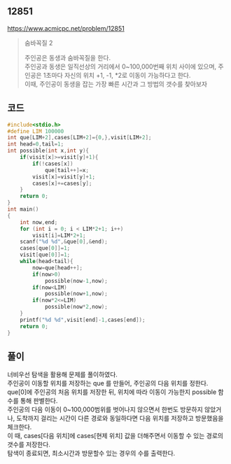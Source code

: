 ## 12851
https://www.acmicpc.net/problem/12851
> <p>숨바꼭질 2</p>
> 주인공은 동생과 숨바꼭질을 한다.<br>
> 주인공과 동생은 일직선상의 거리에서 0~100,000번째 위치 사이에 있으며, 주인공은 1초마다 자신의 위치 +1, -1, *2로 이동이 가능하다고 한다.<br>
> 이때, 주인공이 동생을 잡는 가장 빠른 시간과 그 방법의 갯수를 찾아보자<br>

## 코드
```c
#include<stdio.h>
#define LIM 100000
int que[LIM+2],cases[LIM+2]={0,},visit[LIM+2];
int head=0,tail=1;
int possible(int x,int y){
    if(visit[x]>=visit[y]+1){
        if(!cases[x])
            que[tail++]=x;
        visit[x]=visit[y]+1;
        cases[x]+=cases[y];
    }
    return 0;
}
int main()
{
    int now,end;
    for (int i = 0; i < LIM*2+1; i++)
        visit[i]=LIM*2+1;
    scanf("%d %d",&que[0],&end);
    cases[que[0]]=1;
    visit[que[0]]=1;
    while(head<tail){
        now=que[head++];
        if(now>0)
            possible(now-1,now);
        if(now<LIM)
            possible(now+1,now);
        if(now*2<=LIM)
            possible(now*2,now);
    }
    printf("%d %d",visit[end]-1,cases[end]);
    return 0;
}
```
## 풀이
너비우선 탐색을 활용해 문제를 풀이하였다.<br>
주인공이 이동할 위치를 저장하는 que 를 만들어, 주인공의 다음 위치를 정한다.
que[0]에 주인공의 처음 위치를 저장한 뒤, 위치에 따라 이동이 가능한지 possible 함수를 통해 판별한다.<br>
주인공의 다음 이동이 0~100,000범위를 벗어나지 않으면서 한번도 방문하지 않았거나, 도착까지 걸리는 시간이 다른 경로와 동일하다면 다음 위치를 저장하고 방문했음을 체크한다.<br>
이 때, cases[다음 위치]에 cases[현제 위치] 값을 더해주면서 이동할 수 있는 경로의 갯수를 저장한다.<br>
탐색이 종료되면, 최소시간과 방문할수 있는 경우의 수를 출력한다.<br>